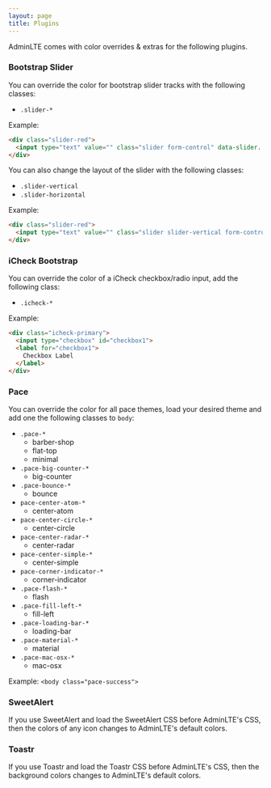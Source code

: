 ```yaml
---
layout: page
title: Plugins
---
```

AdminLTE comes with color overrides & extras for the following plugins.

### Bootstrap Slider
You can override the color for bootstrap slider tracks with the following classes:
- `.slider-*`

Example:
```html
<div class="slider-red">
  <input type="text" value="" class="slider form-control" data-slider...>
</div>
```

You can also change the layout of the slider with the following classes:

- `.slider-vertical`
- `.slider-horizontal`

Example:
```html
<div class="slider-red">
  <input type="text" value="" class="slider slider-vertical form-control" data-slider...>
</div>
```


### iCheck Bootstrap
You can override the color of a iCheck checkbox/radio input, add the following class:
- `.icheck-*`

Example:
```html
<div class="icheck-primary">
  <input type="checkbox" id="checkbox1">
  <label for="checkbox1">
    Checkbox Label
  </label>
</div>
```


### Pace
You can override the color for all pace themes, load your desired theme and add one the following classes to `body`:

- `.pace-*`
  - barber-shop
  - flat-top
  - minimal
- `.pace-big-counter-*`
  - big-counter
- `.pace-bounce-*`
  - bounce
- `pace-center-atom-*`
  - center-atom
- `pace-center-circle-*`
  - center-circle
- `pace-center-radar-*`
  - center-radar
- `pace-center-simple-*`
  - center-simple
- `pace-corner-indicator-*`
  - corner-indicator
- `.pace-flash-*`
  - flash
- `.pace-fill-left-*`
  - fill-left
- `.pace-loading-bar-*`
  - loading-bar
- `.pace-material-*`
  - material
- `.pace-mac-osx-*`
  - mac-osx

Example: `<body class="pace-success">`


### SweetAlert
If you use SweetAlert and load the SweetAlert CSS before AdminLTE's CSS, then the colors of any icon changes to AdminLTE's default colors.


### Toastr
If you use Toastr and load the Toastr CSS before AdminLTE's CSS, then the background colors changes to AdminLTE's default colors.
